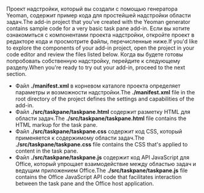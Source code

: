 <span data-ttu-id="2cf74-101">Проект надстройки, который вы создали с помощью генератора Yeoman, содержит пример кода для простейшей надстройки области задач.</span><span class="sxs-lookup"><span data-stu-id="2cf74-101">The add-in project that you've created with the Yeoman generator contains sample code for a very basic task pane add-in.</span></span> <span data-ttu-id="2cf74-102">Если вы хотите ознакомиться с компонентами проекта надстройки, откройте проект в редакторе кода и просмотрите файлы, перечисленные ниже.</span><span class="sxs-lookup"><span data-stu-id="2cf74-102">If you'd like to explore the components of your add-in project, open the project in your code editor and review the files listed below.</span></span> <span data-ttu-id="2cf74-103">Когда вы будете готовы попробовать собственную надстройку, перейдите к следующему разделу.</span><span class="sxs-lookup"><span data-stu-id="2cf74-103">When you're ready to try out your add-in, proceed to the next section.</span></span>

- <span data-ttu-id="2cf74-104">Файл **./manifest.xml** в корневом каталоге проекта определяет параметры и возможности надстройки.</span><span class="sxs-lookup"><span data-stu-id="2cf74-104">The **./manifest.xml** file in the root directory of the project defines the settings and capabilities of the add-in.</span></span>
- <span data-ttu-id="2cf74-105">Файл **./src/taskpane/taskpane.html** содержит разметку HTML для области задач.</span><span class="sxs-lookup"><span data-stu-id="2cf74-105">The **./src/taskpane/taskpane.html** file contains the HTML markup for the task pane.</span></span>
- <span data-ttu-id="2cf74-106">Файл **./src/taskpane/taskpane.css** содержит код CSS, который применяется к содержимому области задач.</span><span class="sxs-lookup"><span data-stu-id="2cf74-106">The **./src/taskpane/taskpane.css** file contains the CSS that's applied to content in the task pane.</span></span>
- <span data-ttu-id="2cf74-107">Файл **./src/taskpane/taskpane.js** содержит код API JavaScript для Office, который упрощает взаимодействие между областью задач и ведущим приложением Office.</span><span class="sxs-lookup"><span data-stu-id="2cf74-107">The **./src/taskpane/taskpane.js** file contains the Office JavaScript API code that facilitates interaction between the task pane and the Office host application.</span></span>

